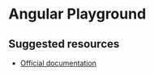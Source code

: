 # Angular Playground

## Suggested resources
- [Official documentation](https://angularplayground.it/docs/getting-started/introduction)
